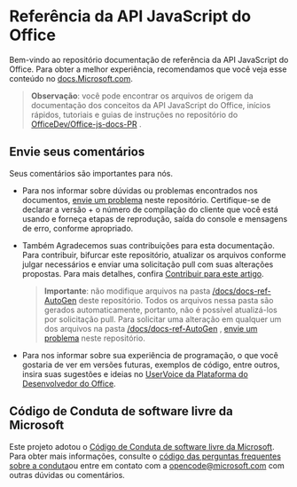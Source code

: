 # <a name="office-javascript-api-reference"></a>Referência da API JavaScript do Office

Bem-vindo ao repositório documentação de referência da API JavaScript do Office. Para obter a melhor experiência, recomendamos que você veja esse conteúdo no [docs.Microsoft.com](https://docs.microsoft.com/javascript/api/overview/office).

> **Observação**: você pode encontrar os arquivos de origem da documentação dos conceitos da API JavaScript do Office, inícios rápidos, tutoriais e guias de instruções no repositório do [OfficeDev/Office-js-docs-PR](https://github.com/OfficeDev/office-js-docs-pr) .

## <a name="give-us-your-feedback"></a>Envie seus comentários

Seus comentários são importantes para nós.

* Para nos informar sobre dúvidas ou problemas encontrados nos documentos, [envie um problema](https://github.com/OfficeDev/office-js-docs-reference/issues) neste repositório. Certifique-se de declarar a versão + o número de compilação do cliente que você está usando e forneça etapas de reprodução, saída do console e mensagens de erro, conforme apropriado.

* Também Agradecemos suas contribuições para esta documentação. Para contribuir, bifurcar este repositório, atualizar os arquivos conforme julgar necessários e enviar uma solicitação pull com suas alterações propostas. Para mais detalhes, confira [Contribuir para este artigo](Contributing.md).

    > **Importante**: não modifique arquivos na pasta [/docs/docs-ref-AutoGen](https://github.com/OfficeDev/office-js-docs-reference/tree/master/docs/docs-ref-autogen) deste repositório. Todos os arquivos nessa pasta são gerados automaticamente, portanto, não é possível atualizá-los por solicitação pull. Para solicitar uma alteração em qualquer um dos arquivos na pasta [/docs/docs-ref-AutoGen](https://github.com/OfficeDev/office-js-docs-reference/tree/master/docs/docs-ref-autogen) , [envie um problema](https://github.com/OfficeDev/office-js-docs-reference/issues) neste repositório.

* Para nos informar sobre sua experiência de programação, o que você gostaria de ver em versões futuras, exemplos de código, entre outros, insira suas sugestões e ideias no [UserVoice da Plataforma do Desenvolvedor do Office](https://officespdev.uservoice.com/).


## <a name="microsoft-open-source-code-of-conduct"></a>Código de Conduta de software livre da Microsoft

Este projeto adotou o [Código de Conduta de software livre da Microsoft](https://opensource.microsoft.com/codeofconduct/).
Para obter mais informações, consulte o [código das perguntas frequentes sobre a conduta](https://opensource.microsoft.com/codeofconduct/faq/)ou entre em contato com a [opencode@microsoft.com](mailto:opencode@microsoft.com) com outras dúvidas ou comentários.

